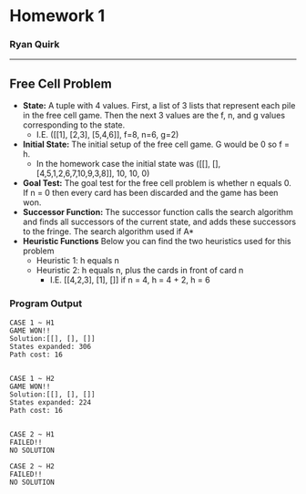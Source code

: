 # Homework 1
### Ryan Quirk

---

## Free Cell Problem

* **State:** A tuple with 4 values. First, a list of 3 lists that represent each pile in the free cell game. Then the next 3 values are the f, n, and g values corresponding to the state.
  * I.E. ([[1], [2,3], [5,4,6]], f=8, n=6, g=2)
* **Initial State:** The initial setup of the free cell game. G would be 0 so f = h.
  *  In the homework case the initial state was ([[], [], [4,5,1,2,6,7,10,9,3,8]], 10, 10, 0)
* **Goal Test:** The goal test for the free cell problem is whether n equals 0. If n = 0 then every card has been 
 discarded and the game has been won.
* **Successor Function:**  The successor function calls the search algorithm and finds all successors of the current 
 state, and adds these successors to the fringe. The search algorithm used if A*
* **Heuristic Functions** Below you can find the two heuristics used for this problem
  * Heuristic 1: h equals n
  * Heuristic 2: h equals n, plus the cards in front of card n
    * I.E. [[4,2,3], [1], []] if n = 4, h = 4 + 2, h = 6
   

### Program Output
```
CASE 1 ~ H1
GAME WON!!
Solution:[[], [], []]
States expanded: 306
Path cost: 16


CASE 1 ~ H2
GAME WON!!
Solution:[[], [], []]
States expanded: 224
Path cost: 16


CASE 2 ~ H1
FAILED!!
NO SOLUTION

CASE 2 ~ H2
FAILED!!
NO SOLUTION
```